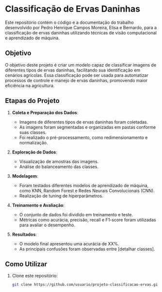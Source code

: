 # Classificação de Ervas Daninhas

Este repositório contém o código e a documentação do trabalho desenvolvido por Pedro Henrique Campos Moreira, Elisa e Bernardo, para a classificação de ervas daninhas utilizando técnicas de visão computacional e aprendizado de máquina.

## Objetivo
O objetivo deste projeto é criar um modelo capaz de classificar imagens de diferentes tipos de ervas daninhas, facilitando sua identificação em cenários agrícolas. Essa classificação pode ser usada para automatizar processos de controle e manejo de ervas daninhas, promovendo maior eficiência na agricultura.

## Etapas do Projeto
1. **Coleta e Preparação dos Dados**:
   - Imagens de diferentes tipos de ervas daninhas foram coletadas.
   - As imagens foram segmentadas e organizadas em pastas conforme suas classes.
   - Foi realizado o pré-processamento, como redimensionamento e normalização.

2. **Exploração de Dados**:
   - Visualização de amostras das imagens.
   - Análise do balanceamento das classes.

3. **Modelagem**:
   - Foram testados diferentes modelos de aprendizado de máquina, como KNN, Random Forest e Redes Neurais Convolucionais (CNN).
   - Realização de tuning de hiperparâmetros.

4. **Treinamento e Avaliação**:
   - O conjunto de dados foi dividido em treinamento e teste.
   - Métricas como acurácia, precisão, recall e F1-score foram utilizadas para avaliar o desempenho.

5. **Resultados**:
   - O modelo final apresentou uma acurácia de XX%.
   - As principais confusões foram observadas entre [detalhar classes].

## Como Utilizar
1. Clone este repositório:
   ```bash
   git clone https://github.com/usuario/projeto-classificacao-ervas.git
